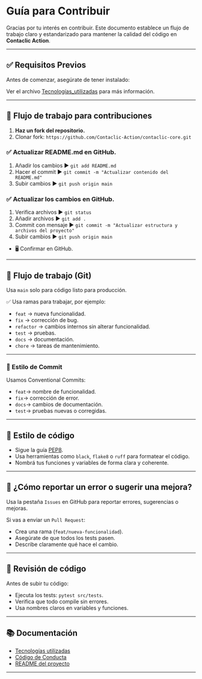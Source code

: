 
# Guía para Contribuir

Gracias por tu interés en contribuir. Este documento establece un flujo de trabajo claro y estandarizado para mantener la calidad del código en **Contaclic Action**.

---

## ✅ Requisitos Previos

Antes de comenzar, asegúrate de tener instalado:

Ver el archivo [Tecnologías_utilizadas](./docs/backend/TECNOLOGIAS.md) para más información.

---

## 🔁 Flujo de trabajo para contribuciones

1. **Haz un fork del repositorio.**
2. Clonar fork:
`https://github.com/Contaclic-Action/contaclic-core.git`

### ✅ Actualizar README.md en GitHub.

1. Añadir los cambios   ▶ `git add README.md`
2. Hacer el commit      ▶ `git commit -m "Actualizar contenido del README.md"`
3. Subir cambios        ▶ `git push origin main`


### ✅ Actualizar los cambios en GitHub.

1. Verifica archivos    ▶ `git status`
2. Añadir archivos      ▶ `git add .`
3. Commit con mensaje   ▶ `git commit -m "Actualizar estructura y archivos del proyecto"`
4. Subir cambios        ▶ `git push origin main`


- 🖥️ Confirmar en GitHub.

---

## 🔀 Flujo de trabajo (Git)

 Usa `main` solo para código listo para producción.


✅ Usa ramas para trabajar, por ejemplo:


- `feat` → nueva funcionalidad.
- `fix` → corrección de bug.
- `refactor` → cambios internos sin alterar funcionalidad.
- `test` → pruebas.
- `docs` → documentación.
- `chore` → tareas de mantenimiento.

---

### 💬 Estilo de Commit

Usamos Conventional Commits:

- `feat`→ nombre de funcionalidad.
- `fix`→ corrección de error.
- `docs`→ cambios de documentación.
- `test`→ pruebas nuevas o corregidas.

---


## 🧹 Estilo de código

- Sigue la guía [PEP8](https://peps.python.org/pep-0008/).
- Usa herramientas como `black`, `flake8` o `ruff` para formatear el código.
- Nombrá tus funciones y variables de forma clara y coherente.

---

## 🧩 ¿Cómo reportar un error o sugerir una mejora?

Usa la pestaña `Issues` en GitHub para reportar errores, sugerencias o mejoras.

Si vas a enviar un `Pull Request`:
- Crea una rama (`feat/nueva-funcionalidad`).
- Asegúrate de que todos los tests pasen.
- Describe claramente qué hace el cambio.

---

## 🔎 Revisión de código

Antes de subir tu código:

- Ejecuta los tests: `pytest src/tests`.
- Verifica que todo compile sin errores.
- Usa nombres claros en variables y funciones.

---

## 📚 Documentación

- [Tecnologías utilizadas](./docs/backend/TECNOLOGIAS.md)
- [Código de Conducta](./CODE_OF_CONDUCT.md)
- [README del proyecto](./README.md)

---     
